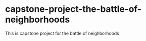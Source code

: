 # capstone-project-the-battle-of-neighborhoods
This is capstone project for the battle of neighborhoods

